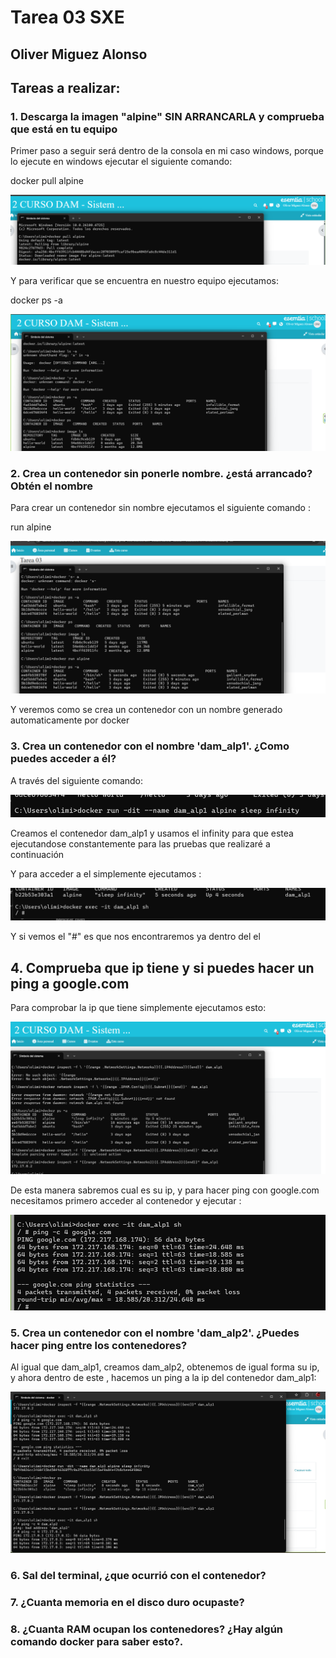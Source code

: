 # Tarea 03 SXE
## Oliver Miguez Alonso

## Tareas a realizar: 
### 1. Descarga la imagen "alpine" SIN ARRANCARLA y comprueba que está en tu equipo
Primer paso a seguir será dentro de la consola en mi caso windows, porque lo ejecute en windows ejecutar el siguiente comando:
  
  docker pull alpine
  
![Imagen1](https://github.com/oliver-miguez/Tarea-03-SXE-Oliver-Miguez-Alonso/blob/main/1.png)

Y para verificar que se encuentra en nuestro equipo ejecutamos:

  docker ps -a
  
![Imagen2](https://github.com/oliver-miguez/Tarea-03-SXE-Oliver-Miguez-Alonso/blob/main/2.png)


### 2. Crea un contenedor sin ponerle nombre. ¿está arrancado? Obtén el nombre
Para crear un contenedor sin nombre ejecutamos el siguiente comando : 

  run alpine
  
![Imagen3](https://github.com/oliver-miguez/Tarea-03-SXE-Oliver-Miguez-Alonso/blob/main/3.png)

Y veremos como se crea un contenedor con un nombre generado automaticamente por docker

### 3. Crea un contenedor con el nombre 'dam_alp1'. ¿Como puedes acceder a él?

A través del siguiente comando: 

![Imagen4](https://github.com/oliver-miguez/Tarea-03-SXE-Oliver-Miguez-Alonso/blob/main/4.png)

Creamos el contenedor dam_alp1 y usamos el infinity para que estea ejecutandose constantemente para las pruebas que realizaré a continuación

Y para acceder a el simplemente ejecutamos : 

![Imagen5](https://github.com/oliver-miguez/Tarea-03-SXE-Oliver-Miguez-Alonso/blob/main/5.png)

Y si vemos el "#" es que nos encontraremos ya dentro del el

## 4. Comprueba que ip tiene y si puedes hacer un ping a google.com

Para comprobar la ip que tiene simplemente ejecutamos esto:

![Imagen5](https://github.com/oliver-miguez/Tarea-03-SXE-Oliver-Miguez-Alonso/blob/main/6.png)

De esta manera sabremos cual es su ip, y para hacer ping  con google.com necesitamos primero acceder al contenedor y ejecutar : 

![Imagen6](https://github.com/oliver-miguez/Tarea-03-SXE-Oliver-Miguez-Alonso/blob/main/7.png)

### 5. Crea un contenedor con el nombre 'dam_alp2'. ¿Puedes hacer ping entre los contenedores?

Al igual que dam_alp1, creamos dam_alp2, obtenemos de igual forma su ip, y ahora dentro de este , hacemos un ping a la ip del contenedor dam_alp1:

![Imagen 7](https://github.com/oliver-miguez/Tarea-03-SXE-Oliver-Miguez-Alonso/blob/main/8.png)

### 6. Sal del terminal, ¿que ocurrió con el contenedor?

### 7. ¿Cuanta memoria en el disco duro ocupaste?

### 8. ¿Cuanta RAM ocupan los contenedores? ¿Hay algún comando docker para saber esto?.
